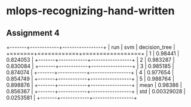# mlops-recognizing-hand-written

## Assignment 4


+-------+------------+-----------------+
| run   |        svm |   decision_tree |
+=======+============+=================+
| 1     | 0.98441    |       0.824053  |
+-------+------------+-----------------+
| 2     | 0.983287   |       0.830084  |
+-------+------------+-----------------+
| 3     | 0.985185   |       0.874074  |
+-------+------------+-----------------+
| 4     | 0.977654   |       0.854749  |
+-------+------------+-----------------+
| 5     | 0.988764   |       0.898876  |
+-------+------------+-----------------+
| mean  | 0.98386    |       0.856367  |
+-------+------------+-----------------+
| std   | 0.00329028 |       0.0253581 |
+-------+------------+-----------------+
